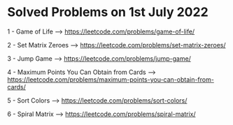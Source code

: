 # Solved Problems on 1st July 2022

1 - Game of Life --> https://leetcode.com/problems/game-of-life/

2 - Set Matrix Zeroes --> https://leetcode.com/problems/set-matrix-zeroes/

3 - Jump Game --> https://leetcode.com/problems/jump-game/

4 - Maximum Points You Can Obtain from Cards --> https://leetcode.com/problems/maximum-points-you-can-obtain-from-cards/

5 - Sort Colors --> https://leetcode.com/problems/sort-colors/

6 - Spiral Matrix --> https://leetcode.com/problems/spiral-matrix/

